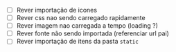 - [ ] Rever importação de icones
- [ ] Rever css nao sendo carregado rapidamente
- [ ] Rever imagem nao carregada a tempo (loading ?)
- [ ] Rever fonte não sendo importada (referenciar url pai)
- [ ] Rever importação de itens da pasta `static`